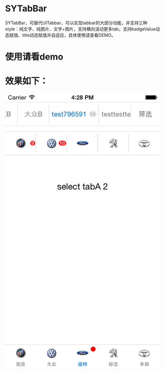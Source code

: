 # SYTabBar
SYTabBar，可替代UITabbar，可以实现tabbar的大部分功能，并支持三种style：纯文字、纯图片、文字+图片，支持横向滚动更多tab，支持badgeValue动态赋值、title动态赋值并自适应，具体使用请查看DEMO。

# 使用请看demo

# 效果如下：
 ![image](https://github.com/reesun1130/SYTabBar/blob/master/SYTabBar/sytabbar.PNG)

